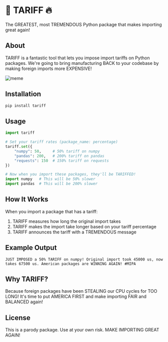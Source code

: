 # 👊 TARIFF 🔥

The GREATEST, most TREMENDOUS Python package that makes importing great again!

## About

TARIFF is a fantastic tool that lets you impose import tariffs on Python packages. We're going to bring manufacturing BACK to your codebase by making foreign imports more EXPENSIVE!

![meme](https://github.com/user-attachments/assets/c0b37be1-28ca-40d3-9234-cbdb3074c8eb)

## Installation

```bash
pip install tariff
```

## Usage

```python
import tariff

# Set your tariff rates (package_name: percentage)
tariff.set({
    "numpy": 50,     # 50% tariff on numpy
    "pandas": 200,   # 200% tariff on pandas
    "requests": 150  # 150% tariff on requests
})

# Now when you import these packages, they'll be TARIFFED!
import numpy   # This will be 50% slower
import pandas  # This will be 200% slower
```

## How It Works

When you import a package that has a tariff:
1. TARIFF measures how long the original import takes
2. TARIFF makes the import take longer based on your tariff percentage
3. TARIFF announces the tariff with a TREMENDOUS message

## Example Output

```
JUST IMPOSED a 50% TARIFF on numpy! Original import took 45000 us, now takes 67500 us. American packages are WINNING AGAIN! #MIPA
```

## Why TARIFF?

Because foreign packages have been STEALING our CPU cycles for TOO LONG! It's time to put AMERICA FIRST and make importing FAIR and BALANCED again!

## License

This is a parody package. Use at your own risk. MAKE IMPORTING GREAT AGAIN! 
